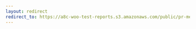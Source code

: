 ```yaml
---
layout: redirect
redirect_to: https://a8c-woo-test-reports.s3.amazonaws.com/public/pr-merge/40869/e2e/index.html
---
```

